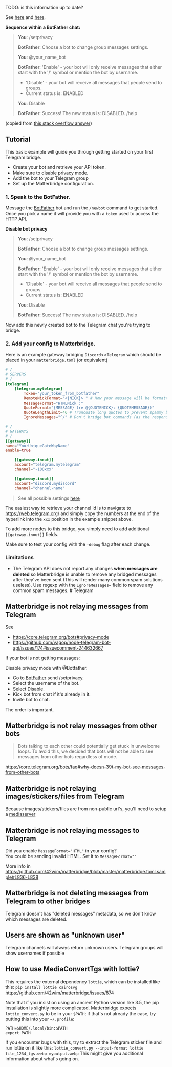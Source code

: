 TODO: is this information up to date?

See [here](https://core.telegram.org/bots#6-botfather) and [here](https://www.linkedin.com/pulse/telegram-bots-beginners-marco-frau).

**Sequence within a BotFather chat:**

> **You**: /setprivacy
> 
> **BotFather**: Choose a bot to change group messages settings.
> 
> **You**: @your_name_bot
> 
> **BotFather**: 'Enable' - your bot will only receive messages that either start with the '/' symbol or mention the bot by username.
>
> - 'Disable' - your bot will receive all messages that people send to groups.
> - Current status is: ENABLED
>
> **You**: Disable
> 
> **BotFather**: Success! The new status is: DISABLED. /help


(copied from [this stack overflow answer](https://stackoverflow.com/a/45441585))


## Tutorial

This basic example will guide you through getting started on your first Telegram bridge. 

- Create your bot and retrieve your API token. 
- Make sure to disable privacy mode.
- Add the bot to your Telegram group
- Set up the Matterbridge configuration.

### 1. Speak to the BotFather. 

Message the [BotFather](https://t.me/BotFather) bot and run the `/newbot` command to get started. Once you pick a name it will provide you with a `token` used to access the HTTP API.

**Disable bot privacy**

> **You**: /setprivacy
> 
> **BotFather**: Choose a bot to change group messages settings.
> 
> **You**: @your_name_bot
> 
> **BotFather**: 'Enable' - your bot will only receive messages that either start with the '/' symbol or mention the bot by username.
>
> - 'Disable' - your bot will receive all messages that people send to groups.
> - Current status is: ENABLED
>
> **You**: Disable
> 
> **BotFather**: Success! The new status is: DISABLED. /help

Now add this newly created bot to the Telegram chat you're trying to bridge. 

### 2. Add your config to Matterbridge. 

Here is an example gateway bridging `Discord`<>`Telegram` which should be placed in your `matterbridge.toml` (or equivalent)

```toml
# / 
# SERVERS
# / 
[telegram]
    [telegram.mytelegram]
        Token="your_token_from_botfather" 
        RemoteNickFormat="<{NICK}> " # How your message will be formatted when bridged. 
        MessageFormat="HTMLNick :"
        QuoteFormat="{MESSAGE} (re @{QUOTENICK}: {QUOTEMESSAGE})"
        QuoteLengthLimit=46 # Truncuate long quotes to prevent spammy bridged messages
        IgnoreMessages="^/" # Don't bridge bot commands (as the responses will not be bridged)

# / 
# GATEWAYS
# / 
[[gateway]]
name="YourUniqueGateWayName"
enable=true

    [[gateway.inout]]
    account="telegram.mytelegram"
    channel="-100xxx"

    [[gateway.inout]]
    account="discord.mydiscord"
    channel="channel-name" 
```

> See all possible settings [here](https://github.com/42wim/matterbridge/wiki/Settings#telegram)

The easiest way to retrieve your channel id is to navigate to https://web.telegram.org/ and simply copy the numbers at the end of the hyperlink into the `xxx` position in the example snippet above. 


To add more nodes to this bridge, you simply need to add additional `[[gateway.inout]]` fields.

Make sure to test your config with the `-debug` flag after each change. 

### Limitations

- The Telegram API does not report any changes **when messages are deleted** so Matterbridge is unable to remove any bridged messages after they've been sent (This will render many common spam solutions useless). Use regexp with the `IgnoreMessages=` field to remove any common spam messages. # Telegram 

## Matterbridge is not relaying messages from Telegram

See 
* https://core.telegram.org/bots#privacy-mode
* https://github.com/yagop/node-telegram-bot-api/issues/174#issuecomment-244632667

If your bot is not getting messages:

Disable privacy mode with @Botfather.

* Go to [BotFather](https://t.me/botfather) send /setprivacy.
* Select the username of the bot.
* Select Disable.
* Kick bot from chat if it's already in it.
* Invite bot to chat.

The order is important.

## Matterbridge is not relay messages from other bots

> Bots talking to each other could potentially get stuck in unwelcome loops. To avoid this, we decided that bots will not be able to see messages from other bots regardless of mode.

https://core.telegram.org/bots/faq#why-doesn-39t-my-bot-see-messages-from-other-bots

## Matterbridge is not relaying images/stickers/files from Telegram

Because images/stickers/files are from non-public url's, you'll need to setup a [mediaserver](Mediaserver-setup-(advanced))

## Matterbridge is not relaying messages to Telegram

Did you enable `MessageFormat="HTML"` in your config?  
You could be sending invalid HTML. Set it to `MessageFormat=""`

More info in https://github.com/42wim/matterbridge/blob/master/matterbridge.toml.sample#L836-L838

## Matterbridge is not deleting messages from Telegram to other bridges

Telegram doesn't has "deleted messages" metadata, so we don't know which messages are deleted.

## Users are shown as "unknown user"

Telegram channels will always return unknown users. Telegram groups will show usernames if possible

## How to use MediaConvertTgs with lottie?

This requires the external dependency `lottie`, which can be installed like this:
`pip install lottie cairosvg`
https://github.com/42wim/matterbridge/issues/874

Note that if you insist on using an ancient Python version like 3.5, the pip installation is slightly more complicated. Matterbridge expects `lottie_convert.py` to be in your `$PATH`; if that's not already the case, try putting this into your `~/.profile`:
```
PATH=$HOME/.local/bin:$PATH
export PATH
```

If you encounter bugs with this, try to extract the Telegram sticker file and run lottie on it like this:
`lottie_convert.py --input-format lottie file_1234_tgs.webp myoutput.webp`
This might give you additional information about what's going on.

